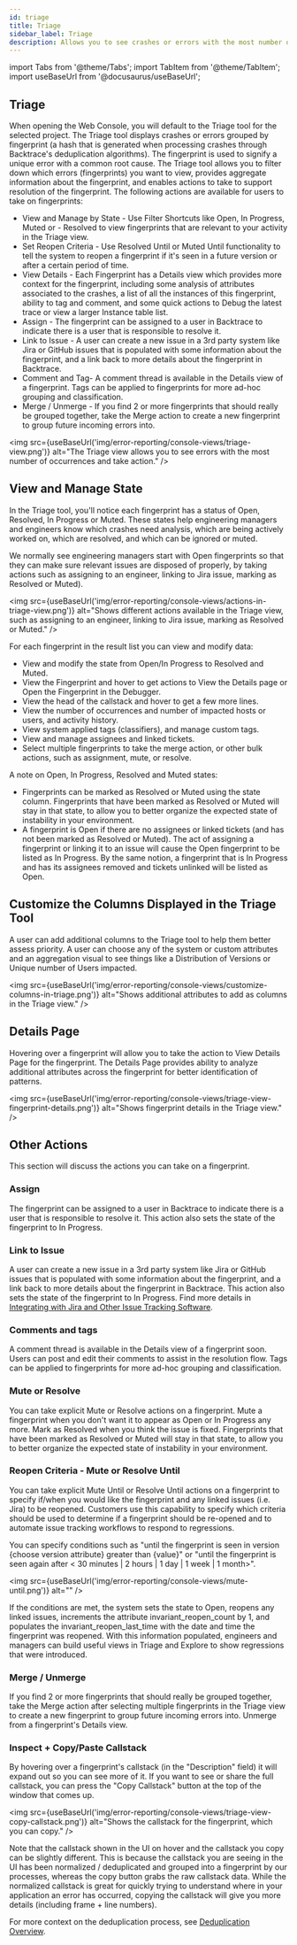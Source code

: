 ```yaml
---
id: triage
title: Triage
sidebar_label: Triage
description: Allows you to see crashes or errors with the most number of occurrences, and allow you to take action, such as assign, link to Jira ticket, and more.
---
```


import Tabs from '@theme/Tabs';
import TabItem from '@theme/TabItem';
import useBaseUrl from '@docusaurus/useBaseUrl';

## Triage

When opening the Web Console, you will default to the Triage tool for the selected project. The Triage tool displays crashes or errors grouped by fingerprint (a hash that is generated when processing crashes through Backtrace's deduplication algorithms). The fingerprint is used to signify a unique error with a common root cause. The Triage tool allows you to filter down which errors (fingerprints) you want to view, provides aggregate information about the fingerprint, and enables actions to take to support resolution of the fingerprint. The following actions are available for users to take on fingerprints:

- View and Manage by State - Use Filter Shortcuts like Open, In Progress, Muted or - Resolved to view fingerprints that are relevant to your activity in the Triage view.
- Set Reopen Criteria - Use Resolved Until or Muted Until functionality to tell the system to reopen a fingerprint if it's seen in a future version or after a certain period of time.
- View Details - Each Fingerprint has a Details view which provides more context for the fingerprint, including some analysis of attributes associated to the crashes, a list of all the instances of this fingerprint, ability to tag and comment, and some quick actions to Debug the latest trace or view a larger Instance table list.
- Assign - The fingerprint can be assigned to a user in Backtrace to indicate there is a user that is responsible to resolve it.
- Link to Issue - A user can create a new issue in a 3rd party system like Jira or GitHub issues that is populated with some information about the fingerprint, and a link back to more details about the fingerprint in Backtrace.
- Comment and Tag- A comment thread is available in the Details view of a fingerprint. Tags can be applied to fingerprints for more ad-hoc grouping and classification.
- Merge / Unmerge - If you find 2 or more fingerprints that should really be grouped together, take the Merge action to create a new fingerprint to group future incoming errors into.

<img src={useBaseUrl('img/error-reporting/console-views/triage-view.png')} alt="The Triage view allows you to see errors with the most number of occurrences and take action." />

## View and Manage State

In the Triage tool, you'll notice each fingerprint has a status of Open, Resolved, In Progress or Muted. These states help engineering managers and engineers know which crashes need analysis, which are being actively worked on, which are resolved, and which can be ignored or muted.

We normally see engineering managers start with Open fingerprints so that they can make sure relevant issues are disposed of properly, by taking actions such as assigning to an engineer, linking to Jira issue, marking as Resolved or Muted).

<img src={useBaseUrl('img/error-reporting/console-views/actions-in-triage-view.png')} alt="Shows different actions available in the Triage view, such as assigning to an engineer, linking to Jira issue, marking as Resolved or Muted." />

For each fingerprint in the result list you can view and modify data:

- View and modify the state from Open/In Progress to Resolved and Muted.
- View the Fingerprint and hover to get actions to View the Details page or Open the Fingerprint in the Debugger.
- View the head of the callstack and hover to get a few more lines.
- View the number of occurrences and number of impacted hosts or users, and activity history.
- View system applied tags (classifiers), and manage custom tags.
- View and manage assignees and linked tickets.
- Select multiple fingerprints to take the merge action, or other bulk actions, such as assignment, mute, or resolve.

A note on Open, In Progress, Resolved and Muted states:

- Fingerprints can be marked as Resolved or Muted using the state column. Fingerprints that have been marked as Resolved or Muted will stay in that state, to allow you to better organize the expected state of instability in your environment.
- A fingerprint is Open if there are no assignees or linked tickets (and has not been marked as Resolved or Muted). The act of assigning a fingerprint or linking it to an issue will cause the Open fingerprint to be listed as In Progress. By the same notion, a fingerprint that is In Progress and has its assignees removed and tickets unlinked will be listed as Open.

## Customize the Columns Displayed in the Triage Tool

A user can add additional columns to the Triage tool to help them better assess priority. A user can choose any of the system or custom attributes and an aggregation visual to see things like a Distribution of Versions or Unique number of Users impacted.

<img src={useBaseUrl('img/error-reporting/console-views/customize-columns-in-triage.png')} alt="Shows additional attributes to add as columns in the Triage view." />

## Details Page

Hovering over a fingerprint will allow you to take the action to View Details Page for the fingerprint. The Details Page provides ability to analyze additional attributes across the fingerprint for better identification of patterns.

<img src={useBaseUrl('img/error-reporting/console-views/triage-view-fingerprint-details.png')} alt="Shows fingerprint details in the Triage view." />

## Other Actions

This section will discuss the actions you can take on a fingerprint.

### Assign

The fingerprint can be assigned to a user in Backtrace to indicate there is a user that is responsible to resolve it. This action also sets the state of the fingerprint to In Progress.

### Link to Issue

A user can create a new issue in a 3rd party system like Jira or GitHub issues that is populated with some information about the fingerprint, and a link back to more details about the fingerprint in Backtrace. This action also sets the state of the fingerprint to In Progress. Find more details in [Integrating with Jira and Other Issue Tracking Software](https://support.backtrace.io/hc/en-us/articles/360040515891-Integrating-with-Jira-and-Other-Issue-Tracking-Software).

### Comments and tags

A comment thread is available in the Details view of a fingerprint soon. Users can post and edit their comments to assist in the resolution flow. Tags can be applied to fingerprints for more ad-hoc grouping and classification.

### Mute or Resolve

You can take explicit Mute or Resolve actions on a fingerprint. Mute a fingerprint when you don't want it to appear as Open or In Progress any more. Mark as Resolved when you think the issue is fixed. Fingerprints that have been marked as Resolved or Muted will stay in that state, to allow you to better organize the expected state of instability in your environment.

### Reopen Criteria - Mute or Resolve Until

You can take explicit Mute Until or Resolve Until actions on a fingerprint to specify if/when you would like the fingerprint and any linked issues (i.e. Jira) to be reopened. Customers use this capability to specify which criteria should be used to determine if a fingerprint should be re-opened and to automate issue tracking workflows to respond to regressions.

You can specify conditions such as "until the fingerprint is seen in version {choose version attribute} greater than {value}" or "until the fingerprint is seen again after < 30 minutes | 2 hours | 1 day | 1 week | 1 month>".

<img src={useBaseUrl('img/error-reporting/console-views/mute-until.png')} alt="" />

If the conditions are met, the system sets the state to Open, reopens any linked issues, increments the attribute invariant_reopen_count by 1, and populates the invariant_reopen_last_time with the date and time the fingerprint was reopened. With this information populated, engineers and managers can build useful views in Triage and Explore to show regressions that were introduced.

### Merge / Unmerge

If you find 2 or more fingerprints that should really be grouped together, take the Merge action after selecting multiple fingerprints in the Triage view to create a new fingerprint to group future incoming errors into. Unmerge from a fingerprint's Details view.

### Inspect + Copy/Paste Callstack

By hovering over a fingerprint's callstack (in the "Description" field) it will expand out so you can see more of it. If you want to see or share the full callstack, you can press the "Copy Callstack" button at the top of the window that comes up.

<img src={useBaseUrl('img/error-reporting/console-views/triage-view-copy-callstack.png')} alt="Shows the callstack for the fingerprint, which you can copy." />

Note that the callstack shown in the UI on hover and the callstack you copy can be slightly different. This is because the callstack you are seeing in the UI has been normalized / deduplicated and grouped into a fingerprint by our processes, whereas the copy button grabs the raw callstack data. While the normalized callstack is great for quickly trying to understand where in your application an error has occurred, copying the callstack will give you more details (including frame + line numbers).

For more context on the deduplication process, see [Deduplication Overview](/error-reporting/project-setup/deduplication/).
